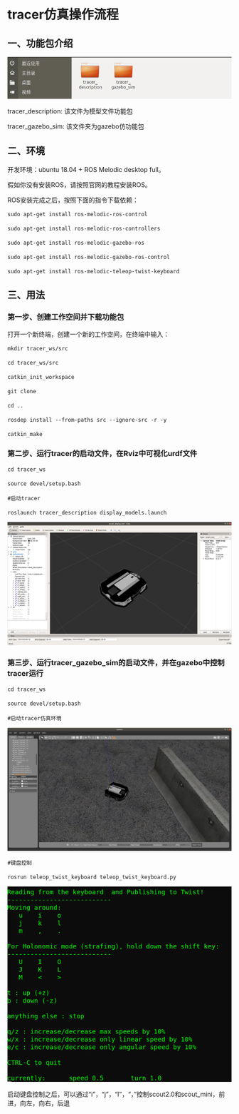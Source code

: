 # tracer仿真操作流程

## 一、功能包介绍

![img](image/jieshao.png) 

tracer_description: 该文件为模型文件功能包

tracer_gazebo_sim: 该文件夹为gazebo仿功能包

## 二、环境

开发环境：ubuntu 18.04 + ROS Melodic desktop full。

假如你没有安装ROS，请按照官网的教程安装ROS。

ROS安装完成之后，按照下面的指令下载依赖：

```
sudo apt-get install ros-melodic-ros-control

sudo apt-get install ros-melodic-ros-controllers

sudo apt-get install ros-melodic-gazebo-ros

sudo apt-get install ros-melodic-gazebo-ros-control

sudo apt-get install ros-melodic-teleop-twist-keyboard	
```



## 三、用法

### 第一步、创建工作空间并下载功能包

打开一个新终端，创建一个新的工作空间，在终端中输入：

```
mkdir tracer_ws/src

cd tracer_ws/src

catkin_init_workspace

git clone 

cd ..

rosdep install --from-paths src --ignore-src -r -y  

catkin_make
```

### 第二步、运行tracer的启动文件，在Rviz中可视化urdf文件

```
cd tracer_ws

source devel/setup.bash

#启动tracer

roslaunch tracer_description display_models.launch 
```

![img](image/rviz.png) 

### 第三步、运行tracer_gazebo_sim的启动文件，并在gazebo中控制tracer运行

```
cd tracer_ws

source devel/setup.bash

#启动tracer仿真环境
```

![img](image/gazebo.png) 

```
#键盘控制

rosrun teleop_twist_keyboard teleop_twist_keyboard.py 
```

![img](image/teleop.png) 

启动键盘控制之后，可以通过“i”，“j”，“l”，“，”控制scout2.0和scout_mini，前进，向左，向右，后退
